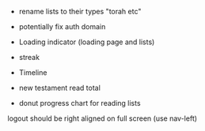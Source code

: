 * rename lists to their types "torah etc"
* potentially fix auth domain
* Loading indicator (loading page and lists)

* streak
* Timeline
* new testament read total
* donut progress chart for reading lists

logout should be right aligned on full screen (use nav-left)
